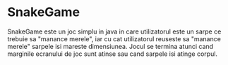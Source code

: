﻿# SnakeGame
SnakeGame este un joc simplu in java in care utilizatorul este un sarpe ce trebuie sa "manance merele", iar cu cat utilizatorul reuseste sa "manance merele" sarpele isi mareste dimensiunea. Jocul se termina atunci cand marginile ecranului de joc sunt atinse sau cand sarpele isi atinge corpul.
